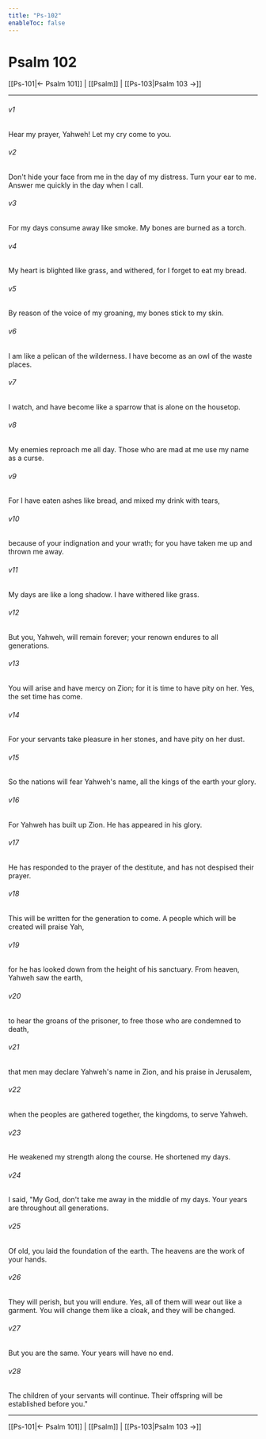 ```yaml
---
title: "Ps-102"
enableToc: false
---
```

# Psalm 102

[[Ps-101|← Psalm 101]] | [[Psalm]] | [[Ps-103|Psalm 103 →]]
***



###### v1 
Hear my prayer, Yahweh! Let my cry come to you. 

###### v2 
Don't hide your face from me in the day of my distress. Turn your ear to me. Answer me quickly in the day when I call. 

###### v3 
For my days consume away like smoke. My bones are burned as a torch. 

###### v4 
My heart is blighted like grass, and withered, for I forget to eat my bread. 

###### v5 
By reason of the voice of my groaning, my bones stick to my skin. 

###### v6 
I am like a pelican of the wilderness. I have become as an owl of the waste places. 

###### v7 
I watch, and have become like a sparrow that is alone on the housetop. 

###### v8 
My enemies reproach me all day. Those who are mad at me use my name as a curse. 

###### v9 
For I have eaten ashes like bread, and mixed my drink with tears, 

###### v10 
because of your indignation and your wrath; for you have taken me up and thrown me away. 

###### v11 
My days are like a long shadow. I have withered like grass. 

###### v12 
But you, Yahweh, will remain forever; your renown endures to all generations. 

###### v13 
You will arise and have mercy on Zion; for it is time to have pity on her. Yes, the set time has come. 

###### v14 
For your servants take pleasure in her stones, and have pity on her dust. 

###### v15 
So the nations will fear Yahweh's name, all the kings of the earth your glory. 

###### v16 
For Yahweh has built up Zion. He has appeared in his glory. 

###### v17 
He has responded to the prayer of the destitute, and has not despised their prayer. 

###### v18 
This will be written for the generation to come. A people which will be created will praise Yah, 

###### v19 
for he has looked down from the height of his sanctuary. From heaven, Yahweh saw the earth, 

###### v20 
to hear the groans of the prisoner, to free those who are condemned to death, 

###### v21 
that men may declare Yahweh's name in Zion, and his praise in Jerusalem, 

###### v22 
when the peoples are gathered together, the kingdoms, to serve Yahweh. 

###### v23 
He weakened my strength along the course. He shortened my days. 

###### v24 
I said, "My God, don't take me away in the middle of my days. Your years are throughout all generations. 

###### v25 
Of old, you laid the foundation of the earth. The heavens are the work of your hands. 

###### v26 
They will perish, but you will endure. Yes, all of them will wear out like a garment. You will change them like a cloak, and they will be changed. 

###### v27 
But you are the same. Your years will have no end. 

###### v28 
The children of your servants will continue. Their offspring will be established before you."

***
[[Ps-101|← Psalm 101]] | [[Psalm]] | [[Ps-103|Psalm 103 →]]
